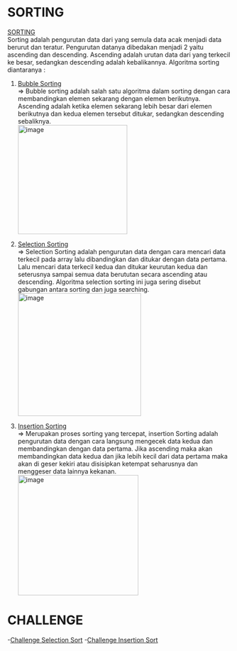 # SORTING
[SORTING](https://github.com/Rio-Arya/Algoritma-dan-Struktur-Data/tree/main/SORTING)</br>
Sorting adalah pengurutan data dari yang semula data acak menjadi data berurut dan teratur. Pengurutan datanya dibedakan menjadi 2 yaitu ascending dan descending. 
Ascending adalah urutan data dari yang terkecil ke besar, sedangkan descending adalah kebalikannya. Algoritma sorting diantaranya :
 1. [Bubble Sorting](https://github.com/Rio-Arya/Algoritma-dan-Struktur-Data/blob/main/SORTING/Bubble_Sorting.c)\
      &rArr; Bubble sorting adalah salah satu algoritma dalam sorting dengan cara membandingkan elemen sekarang dengan elemen berikutnya. 
      Ascending adalah ketika elemen sekarang lebih besar dari elemen berikutnya dan kedua elemen tersebut ditukar, sedangkan descending sebaliknya.</br>
      <img width="246" alt="image" src="https://user-images.githubusercontent.com/99226773/155154436-3e2533fb-f328-43f4-9630-b30d4fb09498.png">

 2. [Selection Sorting](https://github.com/Rio-Arya/Algoritma-dan-Struktur-Data/blob/main/SORTING/Selection_Sorting.c)\
      &rArr; Selection Sorting adalah pengurutan data dengan cara mencari data terkecil pada array lalu dibandingkan dan ditukar dengan data pertama. 
      Lalu mencari data terkecil kedua dan ditukar keurutan kedua dan seterusnya sampai semua data berututan secara ascending atau descending. 
      Algoritma selection sorting ini juga sering disebut gabungan antara sorting dan juga searching.</br>
      <img width="277" alt="image" src="https://user-images.githubusercontent.com/99226773/155155208-afc8f8b9-6f41-4cee-a2e0-6414ca0be240.png">

3. [Insertion Sorting](https://github.com/Rio-Arya/Algoritma-dan-Struktur-Data/blob/main/SORTING/Insertion_Sorting.c)\
      &rArr; Merupakan proses sorting yang tercepat, insertion Sorting adalah pengurutan data dengan cara langsung mengecek data kedua dan membandingkan dengan data pertama. 
      Jika ascending maka akan membandingkan data kedua dan jika lebih kecil dari data pertama maka akan di geser kekiri atau disisipkan ketempat seharusnya dan menggeser 
      data lainnya kekanan.</br>
      <img width="271" alt="image" src="https://user-images.githubusercontent.com/99226773/155155912-6bb817cd-582b-4139-b30d-59b2a0f2625d.png">
      
# CHALLENGE
  -[Challenge Selection Sort](https://github.com/Rio-Arya/Algoritma-dan-Struktur-Data/blob/main/SORTING/Challenge_SelectionSort.c)
  -[Challenge Insertion Sort](https://github.com/Rio-Arya/Algoritma-dan-Struktur-Data/blob/main/SORTING/Challenge_InsertionSort.c)
